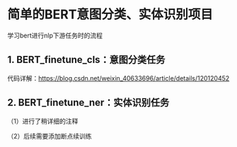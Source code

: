 # 简单的BERT意图分类、实体识别项目

学习bert进行nlp下游任务时的流程

## 1. BERT_finetune_cls：意图分类任务
代码详解：https://blog.csdn.net/weixin_40633696/article/details/120120452
## 2. BERT_finetune_ner：实体识别任务
（1）进行了稍详细的注释

（2）后续需要添加断点续训练
